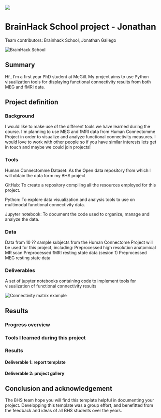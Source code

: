 [![](https://img.shields.io/badge/Visit-our%20project%20page-ff69b4)](https://school.brainhackmtl.org/project/template)

# BrainHack School project - Jonathan
 
Team contributors: Brainhack School, Jonathan Gallego

![BrainHack School](bhs2020.png)

## Summary 

Hi!, I'm a first year PhD student at McGill. My project aims to use Python visualization tools for displaying functional connectivity results from both MEG and fMRI data.

## Project definition 

### Background

I would like to make use of the different tools we have learned during the course. I'm planning to use MEG and fMRI data from Human Connectomme Project in order to visualize and analyze  functional connectivity measures. I would love to work with other people so if you have similar interests lets get in touch and maybe we could join projects!

### Tools 

Human Connectomme Dataset: As the Open data repository from which I will obtain the data form my BHS project

GitHub: To create a repository compiling all the resources employed for this project.

Python: To explore data visualization and analysis tools to use on multimodal functional connectivity data.

Jupyter notebook: To document the code used to organize, manage and analyze the data. 

### Data 

Data from 10 ?? sample subjects from the Human Connectome Project will be used for this project, including:
Preprocessed high resolution anatomical MR scan
Preprocessed fMRI resting state data (sesion 1)
Preprocessed MEG resting state data



### Deliverables

A set of jupyter notebooks containing code to implement tools for visualization of functional connectivity results


![Connectivity matrix example](connectivity_mat_ex.png)

## Results 

### Progress overview

### Tools I learned during this project
 
### Results 

#### Deliverable 1: report template


#### Deliverable 2: project gallery


 
## Conclusion and acknowledgement

The BHS team hope you will find this template helpful in documenting your project. Developping this template was a group effort, and benefitted from the feedback and ideas of all BHS students over the years.
